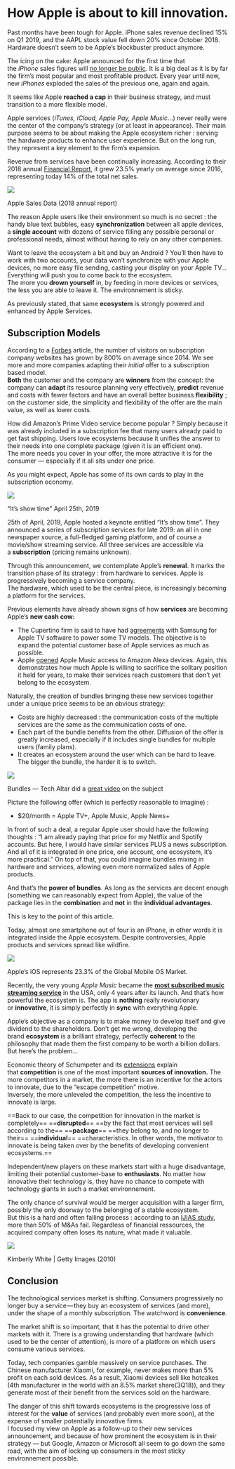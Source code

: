 # How Apple is about to kill innovation.

Past months have been tough for Apple. iPhone sales revenue declined 15% on Q1 2019, and the AAPL stock value fell down 20% since October 2018.  
Hardware doesn’t seem to be Apple’s blockbuster product anymore.

The icing on the cake: Apple announced for the first time that the _iPhone_ sales figures will [no longer be public](https://investorplace.com/2018/11/apple-will-no-longer-report-iphone-sales-why-you-shouldnt-panic/). It is a big deal as it is by far the firm’s most popular and most profitable product. Every year until now, new _iPhones_ exploded the sales of the previous one, again and again.

It seems like Apple **reached a cap** in their business strategy, and must transition to a more flexible model.

Apple services (_iTunes, iCloud, Apple Pay, Apple Music_…) never really were the center of the company’s strategy (or at least in appearance). Their main purpose seems to be about making the Apple ecosystem richer : serving the hardware products to enhance user experience. But on the long run, they represent a key element to the firm’s expansion.

Revenue from services have been continually increasing. According to their 2018 annual [Financial Report](https://s22.q4cdn.com/396847794/files/doc_financials/quarterly/2018/Q4/10-K-2018-(As-Filed).pdf), it grew 23.5% yearly on average since 2016, representing today 14% of the total net sales.

![](https://miro.medium.com/v2/resize:fit:1400/1*09GkIn9gj7DD4SsfNdviZg.png)

Apple Sales Data (2018 annual report)

The reason Apple users like their environment so much is no secret : the handy blue text bubbles, easy **synchronization** between all apple devices, a **single account** with dozens of service filling any possible personal or professional needs, almost without having to rely on any other companies.

Want to leave the ecosystem a bit and buy an Android ? You’ll then have to work with two accounts, your data won’t synchronize with your Apple devices, no more easy file sending, casting your display on your Apple TV… Everything will push you to come back to the ecosystem.  
The more you **drown yourself** in, by feeding in more devices or services, the less you are able to leave it. The environnement is sticky.

As previously stated, that same **ecosystem** is strongly powered and enhanced by Apple Services.

## Subscription Models

According to a [Forbes](https://www.forbes.com/sites/richardkestenbaum/2017/08/10/subscription-businesses-are-exploding-with-growth/#6a757c986678) article, the number of visitors on subscription company websites has grown by 800% on average since 2014. We see more and more companies adapting their _initial_ offer to a subscription based model.  
**Both** the customer and the company are **winners** from the concept: the company can **adapt** its resource planning very effectively, **predict** revenue and costs with fewer factors and have an overall better business **flexibility** ; on the customer side, the simplicity and flexibility of the offer are the main value, as well as lower costs.

How did Amazon’s Prime Video service become popular ? Simply because it was already included in a subscription fee that many users already paid to get fast shipping. Users love ecosystems because it unifies the answer to their needs into one complete package (given it is an efficient one).  
The more needs you cover in your offer, the more attractive it is for the consumer — especially if it all sits under one price.

As you might expect, Apple has some of its own cards to play in the subscription economy.

![](https://miro.medium.com/v2/resize:fit:2000/0*xmvAjS8NnGUMmx4h.png)

“It’s show time” April 25th, 2019

25th of April, 2019, Apple hosted a keynote entitled “It’s show time”. They announced a series of subscription services for late 2019: an all in one newspaper source, a full-fledged gaming platform, and of course a movie/show streaming service. All three services are accessible via a **subscription** (pricing remains unknown).

Through this announcement, we contemplate Apple’s **renewal**. It marks the transition phase of its strategy : from hardware to services. Apple is progressively becoming a service company.  
The hardware, which used to be the central piece, is increasingly becoming a platform for the services.

Previous elements have already shown signs of how **services** are becoming Apple’s **new cash cow:**

- The Cupertino firm is said to have had [agreements](https://www.wsj.com/articles/apple-tv-on-a-samsung-iphone-giant-makes-risky-jump-to-other-devices-to-sell-services-11553629788) with Samsung for Apple TV software to power some TV models. The objective is to expand the potential customer base of Apple services as much as possible.
- Apple [opened](https://support.apple.com/fr-fr/HT209250) Apple Music access to Amazon Alexa devices. Again, this demonstrates how much Apple is willing to sacrifice the solitary position it held for years, to make their services reach customers that don’t yet belong to the ecosystem.

Naturally, the creation of bundles bringing these new services together under a unique price seems to be an obvious strategy:

- Costs are highly decreased : the communication costs of the multiple services are the same as the communication costs of one.
- Each part of the bundle benefits from the other. Diffusion of the offer is greatly increased, especially if it includes single bundles for multiple users (family plans).
- It creates an ecosystem around the user which can be hard to leave. The bigger the bundle, the harder it is to switch.

![](https://miro.medium.com/v2/resize:fit:1400/1*jjePfeBk22uDIReB0VCLzA.png)

Bundles — Tech Altar did a [great video](https://youtu.be/7bFFgrLSEXA) on the subject

Picture the following offer (which is perfectly reasonable to imagine) :

- $20/month = Apple TV+, Apple Music, Apple News+

In front of such a deal, a regular Apple user should have the following thoughts : “I am already paying that price for my Netflix and Spotify accounts. But here, I would have similar services PLUS a news subscription. And all of it is integrated in one price, one account, one ecosystem, it’s more practical.” On top of that, you could imagine bundles mixing in hardware and services, allowing even more normalized sales of Apple products.

And that’s the **power of bundles**. As long as the services are decent enough (something we can reasonably expect from Apple), the value of the package lies in the **combination** and **not** in the **individual advantages**.

This is key to the point of this article.

Today, almost one smartphone out of four is an iPhone, in other words it is integrated inside the Apple ecosystem. Despite controversies, Apple products and services spread like wildfire.

![](https://miro.medium.com/v2/resize:fit:1280/1*bEXSJw959mBpaaY0dXRlZg.png)

Apple’s iOS represents 23.3% of the Global Mobile OS Market.

Recently, the very young _Apple Music_ became the [**most subscribed music streaming service**](https://www.statista.com/statistics/798125/most-popular-us-music-streaming-services-ranked-by-audience/) in the USA, only 4 years after its launch. And that’s how powerful the ecosystem is. The app is **nothing** really revolutionary or **innovative**, it is simply perfectly in **sync** with everything Apple.

Apple’s objective as a company is to make money to develop itself and give dividend to the shareholders. Don’t get me wrong, developing the brand **ecosystem** is a brilliant strategy, perfectly **coherent** to the philosophy that made them the first company to be worth a billion dollars. But here’s the problem…

Economic theory of Schumpeter and its [extensions](https://dash.harvard.edu/bitstream/handle/1/12375013/Competition,%20Imitation%20and%20Growth%20with%20Step-by-Step%20Innovation.pdf) explain that **competition** is one of the most important **sources of innovation.** The more competitors in a market, the more there is an incentive for the actors to innovate, due to the “escape competition” motive.  
Inversely, the more unleveled the competition, the less the incentive to innovate is large.

==Back to our case, the competition for innovation in the market is completely== ==**disrupted**== ==by the fact that most services will sell according to the== ==**package**== ==they belong to, and no longer to their== ==**individual**== ==characteristics. In other words, the motivator to innovate is being taken over by the benefits of developing convenient ecosystems.==

Independent/new players on these markets start with a huge disadvantage, limiting their potential customer-base to **enthusiasts**. No matter how innovative their technology is, they have no chance to compete with technology giants in such a market environnement.

The only chance of survival would be merger acquisition with a larger firm, possibly the only doorway to the belonging of a stable ecosystem.  
But this is a hard and often failing process : according to an [IJIAS study](https://www.researchgate.net/publication/305406845_Mergers_and_Acquisitions_failure_rates_and_perspectives_on_why_they_fail), more than 50% of M&As fail. Regardless of financial ressources, the acquired company often loses its nature, what made it valuable.

![](https://miro.medium.com/v2/resize:fit:1400/0*O7GazWXt_fsc5AtV.jpg)

Kimberly White | Getty Images (2010)

## Conclusion

The technological services market is shifting. Consumers progressively no longer buy a service — they buy an ecosystem of services (and more), under the shape of a monthly subscription. The watchword is **convenience**_._

The market shift is so important, that it has the potential to drive other markets with it. There is a growing understanding that hardware (which used to be the center of attention), is more of a platform on which users consume various services.

Today, tech companies gamble massively on service purchases. The Chinese manufacturer Xiaomi, for example, never makes more than 5% profit on each sold devices. As a result, Xiaomi devices sell like hotcakes (4th manufacturer in the world with an 8.5% market share(3Q18)), and they generate most of their benefit from the services sold on the hardware.

The danger of this shift towards ecosystems is the progressive loss of interest for the **value** of services (and probably even more soon), at the expense of smaller potentially innovative firms.  
I focused my view on Apple as a follow-up to their new services announcement, and because of how prominent the ecosystem is in their strategy — but Google, Amazon or Microsoft all seem to go down the same road, with the aim of locking up consumers in the most sticky environnement possible.